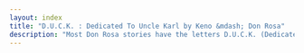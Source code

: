 ```yaml
---
layout: index
title: "D.U.C.K. : Dedicated To Uncle Karl by Keno &mdash; Don Rosa"
description: "Most Don Rosa stories have the letters D.U.C.K. (Dedicated to Unca Carl from Keno) hidden somewhere in their cover and first panel. This page shows them all in pictures."
---
```

